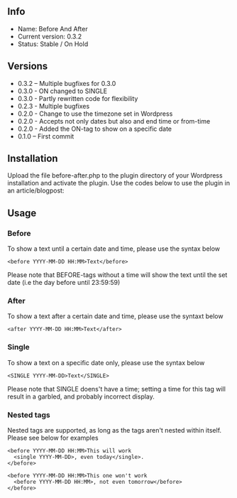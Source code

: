 ## Info

* Name: Before And After
* Current version: 0.3.2
* Status: Stable / On Hold

## Versions

* 0.3.2 – Multiple bugfixes for 0.3.0
* 0.3.0 - ON changed to SINGLE
* 0.3.0 - Partly rewritten code for flexibility
* 0.2.3 - Multiple bugfixes
* 0.2.0 - Change to use the timezone set in Wordpress
* 0.2.0 - Accepts not only dates but also and end time or from-time
* 0.2.0 - Added the ON-tag to show on a specific date
* 0.1.0 – First commit

## Installation

Upload the file before-after.php to the plugin directory of your Wordpress installation and activate the plugin. Use the codes below to use the plugin in an article/blogpost:

## Usage
### Before
To show a text until a certain date and time, please use the syntax below
```
<before YYYY-MM-DD HH:MM>Text</before>
```
Please note that BEFORE-tags without a time will show the text until the set date (i.e the day before until 23:59:59)

### After
To show a text after a certain date and time, please use the syntaxt below
```
<after YYYY-MM-DD HH:MM>Text</after>
```

### Single
To show a text on a specific date only, please use the syntax below
```
<SINGLE YYYY-MM-DD>Text</SINGLE>
```
Please note that SINGLE doens't have a time; setting a time for this tag will result in a garbled, and probably incorrect display. 

### Nested tags
Nested tags are supported, as long as the tags aren't nested within itself. Please see below for examples
```
<before YYYY-MM-DD HH:MM>This will work
  <single YYYY-MM-DD>, even today</single>.
</before>
```
```
<before YYYY-MM-DD HH:MM>This one won't work
  <before YYYY-MM-DD HH:MM>, not even tomorrow</before>
</before>
```
